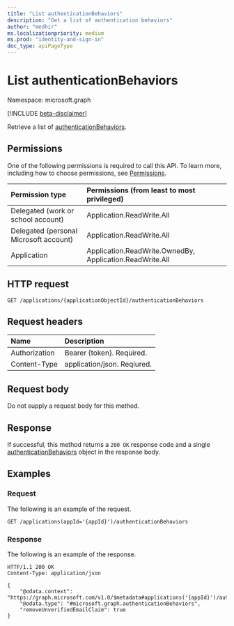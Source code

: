 ```yaml
---
title: "List authenticationBehaviors"
description: "Get a list of authentication behaviors"
author: "medhir"
ms.localizationpriority: medium
ms.prod: "identity-and-sign-in"
doc_type: apiPageType
---
```


# List authenticationBehaviors

Namespace: microsoft.graph

[!INCLUDE [beta-disclaimer](../../includes/beta-disclaimer.md)]

Retrieve a list of [authenticationBehaviors](../resources/authenticationbehaviors.md).

## Permissions

One of the following permissions is required to call this API. To learn more, including how to choose permissions, see [Permissions](/graph/permissions-reference).

|Permission type      | Permissions (from least to most privileged)              |
|:--------------------|:---------------------------------------------------------|
|Delegated (work or school account)     | Application.ReadWrite.All|
|Delegated (personal Microsoft account) | Application.ReadWrite.All |
|Application    | Application.ReadWrite.OwnedBy, Application.ReadWrite.All  |

## HTTP request

<!-- { "blockType": "ignored" } -->

```http
GET /applications/{applicationObjectId}/authenticationBehaviors
```

## Request headers

| Name          | Description               |
| :------------ | :------------------------ |
| Authorization | Bearer {token}. Required. |
| Content-Type  | application/json. Reqiured. 

## Request body

Do not supply a request body for this method.

## Response

If successful, this method returns a `200 OK` response code and a single [authenticationBehaviors](../resources/authenticationbehaviors.md)  object in the response body.

## Examples

### Request

The following is an example of the request.

<!-- {
  "blockType": "request",
  "name": "list_authenticationBehaviors"
}-->

```http
GET /applications(appId='{appId}')/authenticationBehaviors
```

### Response

The following is an example of the response.

<!-- {
  "blockType": "response",
  "@odata.type": "microsoft.graph.authenticationBehaviors"
} -->

```http
HTTP/1.1 200 OK
Content-Type: application/json

{
    "@odata.context": "https://graph.microsoft.com/v1.0/$metadata#applications('{appId}')/authenticationBehaviors",
    "@odata.type": "#microsoft.graph.authenticationBehaviors",
    "removeUnverifiedEmailClaim": true
}
```
